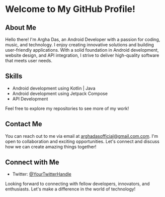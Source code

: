 # Welcome to My GitHub Profile!

## About Me

Hello there! I'm Argha Das, an Android Developer with a passion for coding, music, and technology. I enjoy creating innovative solutions and building user-friendly applications. With a solid foundation in Android development, website design, and API integration, I strive to deliver high-quality software that meets user needs.

## Skills

- Android development using Kotlin | Java
- Android development using Jetpack Compose
- API Development

Feel free to explore my repositories to see more of my work!

## Contact Me

You can reach out to me via email at [arghadasofficial@gmail.com.com](mailto:arghadasofficial@gmail.com). I'm open to collaboration and exciting opportunities. Let's connect and discuss how we can create amazing things together!

## Connect with Me

- Twitter: [@YourTwitterHandle](https://twitter.com/t_arghadas)

Looking forward to connecting with fellow developers, innovators, and enthusiasts. Let's make a difference in the world of technology!
